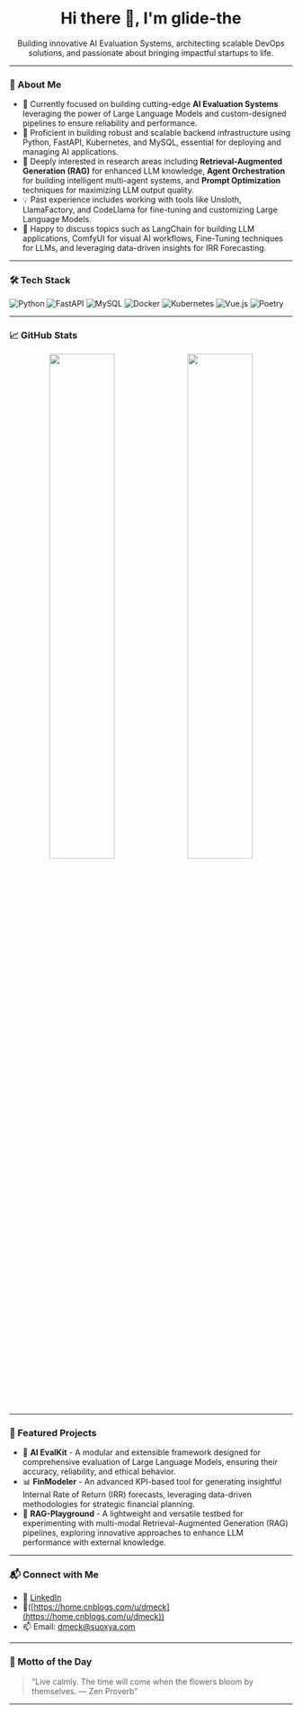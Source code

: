 <h1 align="center">Hi there 👋, I'm glide-the</h1>
<p align="center">
Building innovative AI Evaluation Systems, architecting scalable DevOps solutions, and passionate about bringing impactful startups to life.
</p>

-----

### 🧠 About Me

  - 🔭 Currently focused on building cutting-edge **AI Evaluation Systems** leveraging the power of Large Language Models and custom-designed pipelines to ensure reliability and performance.
  - 🧱 Proficient in building robust and scalable backend infrastructure using Python, FastAPI, Kubernetes, and MySQL, essential for deploying and managing AI applications.
  - 🔬 Deeply interested in research areas including **Retrieval-Augmented Generation (RAG)** for enhanced LLM knowledge, **Agent Orchestration** for building intelligent multi-agent systems, and **Prompt Optimization** techniques for maximizing LLM output quality.
  - 💡 Past experience includes working with tools like Unsloth, LlamaFactory, and CodeLlama for fine-tuning and customizing Large Language Models.
  - 💬 Happy to discuss topics such as LangChain for building LLM applications, ComfyUI for visual AI workflows, Fine-Tuning techniques for LLMs, and leveraging data-driven insights for IRR Forecasting.

-----

### 🛠️ Tech Stack

![Python](https://img.shields.io/badge/Python-3670A0?style=flat&logo=python&logoColor=ffdd54)  ![FastAPI](https://img.shields.io/badge/FastAPI-005571?style=flat&logo=fastapi)  ![MySQL](https://img.shields.io/badge/MySQL-005C84?style=flat&logo=mysql)  ![Docker](https://img.shields.io/badge/Docker-2496ED?style=flat&logo=docker)  ![Kubernetes](https://img.shields.io/badge/Kubernetes-326CE5?style=flat&logo=kubernetes)  ![Vue.js](https://img.shields.io/badge/Vue.js-35495E?style=flat&logo=vue.js)  ![Poetry](https://img.shields.io/badge/Poetry-60A5FA?style=flat&logo=python)

-----

### 📈 GitHub Stats

<p align="center">
  <img src="https://github-readme-stats.vercel.app/api?username=glide-the&show_icons=true&theme=radical" width="48%"/>
  <img src="https://github-readme-streak-stats.herokuapp.com/?user=glide-the&theme=radical" width="48%"/>
</p>

-----

### 🚀 Featured Projects

  - 🔗 **AI EvalKit** - A modular and extensible framework designed for comprehensive evaluation of Large Language Models, ensuring their accuracy, reliability, and ethical behavior.
  - 📊 **FinModeler** - An advanced KPI-based tool for generating insightful Internal Rate of Return (IRR) forecasts, leveraging data-driven methodologies for strategic financial planning.
  - 🧠 **RAG-Playground** - A lightweight and versatile testbed for experimenting with multi-modal Retrieval-Augmented Generation (RAG) pipelines, exploring innovative approaches to enhance LLM performance with external knowledge.

-----

### 📬 Connect with Me

  - 💼 [LinkedIn]([https://linkedin.com/in/yourname](https://www.linkedin.com/in/%E6%AF%9B%E5%B3%B0-%E5%BC%A0-253172350/))
  - 📝([https://home.cnblogs.com/u/dmeck](https://home.cnblogs.com/u/dmeck))
  - 📫 Email: dmeck@suoxya.com

-----

### 🧭 Motto of the Day

> “Live calmly. The time will come when the flowers bloom by themselves. — Zen Proverb”
 

-----
